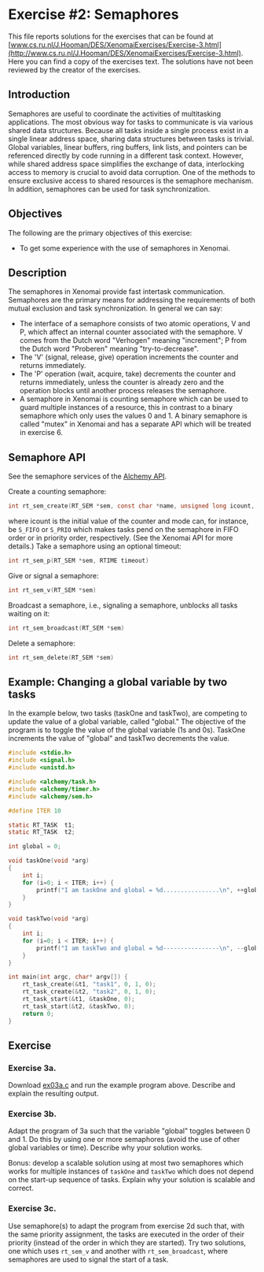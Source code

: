 # Exercise #2: Semaphores

This file reports solutions for the exercises that can be found at [www.cs.ru.nl/J.Hooman/DES/XenomaiExercises/Exercise-3.html](http://www.cs.ru.nl/J.Hooman/DES/XenomaiExercises/Exercise-3.html). Here you can find a copy of the exercises text.  The solutions have not been reviewed by the creator of the exercises.

## Introduction
Semaphores are useful to coordinate the activities of multitasking applications. The most obvious way for tasks to communicate is via various shared data structures. Because all tasks inside a single process exist in a single linear address space, sharing data structures between tasks is trivial. Global variables, linear buffers, ring buffers, link lists, and pointers can be referenced directly by code running in a different task context. However, while shared address space simplifies the exchange of data, interlocking access to memory is crucial to avoid data corruption. One of the methods to ensure exclusive access to shared resources is the semaphore mechanism. In addition, semaphores can be used for task synchronization.

## Objectives
The following are the primary objectives of this exercise:
- To get some experience with the use of semaphores in Xenomai.

## Description
The semaphores in Xenomai provide fast intertask communication. Semaphores are the primary means for addressing the requirements of both mutual exclusion and task synchronization. In general we can say: 

- The interface of a semaphore consists of two atomic operations, V and P, which affect an internal counter associated with the semaphore. V comes from the Dutch word "Verhogen" meaning  "increment"; P from the Dutch word "Proberen" meaning "try-to-decrease".
- The 'V' (signal, release, give) operation increments the counter and returns immediately.
- The 'P' operation (wait, acquire, take) decrements the counter and returns immediately, unless the counter is already zero and the operation blocks until another process releases the semaphore. 
- A semaphore in Xenomai is counting semaphore which can be used to guard multiple instances of a resource, this in contrast to a binary semaphore which only uses the values 0 and 1. A binary semaphore is called "mutex" in Xenomai and has a separate API which will be treated in exercise 6.

## Semaphore API

See the semaphore services of the [Alchemy API](https://xenomai.org/documentation/xenomai-3/html/xeno3prm/group__alchemy.html).

Create a counting semaphore:
```c
int rt_sem_create(RT_SEM *sem, const char *name, unsigned long icount, int mode)
```
where icount is the initial value of the counter and mode can, for instance, be `S_FIFO` or `S_PRIO` which makes tasks pend on the semaphore in FIFO order or in priority order, respectively. (See the Xenomai API for more details.)
Take a semaphore using an optional timeout:
```c
int rt_sem_p(RT_SEM *sem, RTIME timeout)
```
Give or signal a semaphore:
```c
int rt_sem_v(RT_SEM *sem)
```
Broadcast a semaphore, i.e., signaling a semaphore, unblocks all tasks waiting on it:
```c
int rt_sem_broadcast(RT_SEM *sem)
```
Delete a semaphore:
```c
int rt_sem_delete(RT_SEM *sem)
```

## Example: Changing a global variable by two tasks
In the example below, two tasks (taskOne and taskTwo), are competing to update the value of a global variable, called "global." The objective of the program is to toggle the value of the global variable (1s and 0s). TaskOne increments the value of "global" and taskTwo decrements the value.
```c
#include <stdio.h>
#include <signal.h>
#include <unistd.h>

#include <alchemy/task.h>
#include <alchemy/timer.h>
#include <alchemy/sem.h>

#define ITER 10

static RT_TASK  t1;
static RT_TASK  t2;

int global = 0;

void taskOne(void *arg)
{
    int i;
    for (i=0; i < ITER; i++) {
        printf("I am taskOne and global = %d................\n", ++global);
    }
}

void taskTwo(void *arg)
{
    int i;
    for (i=0; i < ITER; i++) {
        printf("I am taskTwo and global = %d----------------\n", --global);
    }
}

int main(int argc, char* argv[]) {
    rt_task_create(&t1, "task1", 0, 1, 0);
    rt_task_create(&t2, "task2", 0, 1, 0);
    rt_task_start(&t1, &taskOne, 0);
    rt_task_start(&t2, &taskTwo, 0);
    return 0;
} 
```

## Exercise
### Exercise 3a.
Download [ex03a.c](http://www.cs.ru.nl/J.Hooman/DES/XenomaiExercises/ex03a.c) and run the example program above. Describe and explain the resulting output.

### Exercise 3b.
Adapt the program of 3a such that the variable "global" toggles between 0 and 1. Do this by using one or more semaphores (avoid the use of other global variables or time). Describe why your solution works.

Bonus: develop a scalable solution using at most two semaphores which works for multiple instances of `taskOne` and `taskTwo` which does not depend on the start-up sequence of tasks. Explain why your solution is scalable and correct.

### Exercise 3c.
Use semaphore(s) to adapt the program from exercise 2d such that, with the same priority assignment, the tasks are executed in the order of their priority (instead of the order in which they are started). Try two solutions, one which uses `rt_sem_v` and another with `rt_sem_broadcast`, where semaphores are used to signal the start of a task.
